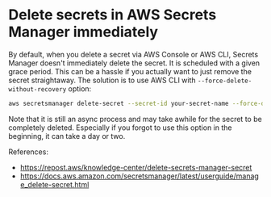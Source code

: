 # Delete secrets in AWS Secrets Manager immediately

By default, when you delete a secret via AWS Console or AWS CLI, Secrets Manager
doesn't immediately delete the secret. It is scheduled with a given grace period.
This can be a hassle if you actually want to just remove the secret straightaway.
The solution is to use AWS CLI with `--force-delete-without-recovery` option:

```sh
aws secretsmanager delete-secret --secret-id your-secret-name --force-delete-without-recovery --region your-region
```

Note that it is still an async process and may take awhile for the secret to be
completely deleted. Especially if you forgot to use this option in the beginning,
it can take a day or two.

References:

- https://repost.aws/knowledge-center/delete-secrets-manager-secret
- https://docs.aws.amazon.com/secretsmanager/latest/userguide/manage_delete-secret.html
